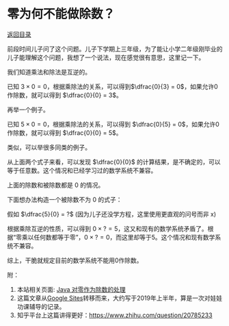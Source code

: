 # 零为何不能做除数？

[返回目录](index.md)

前段时间儿子问了这个问题。儿子下学期上三年级，为了能让小学二年级刚毕业的儿子能理解这个问题，我想了一个说法，现在感觉很有意思，这里记一下。

我们知道乘法和除法是互逆的。

已知 $3 \times 0 = 0$，根据乘除法的关系，可以得到$\dfrac{0}{3} = 0$，如果允许0作除数，就可以得到 $\dfrac{0}{0} = 3$。

再举一个例子。

已知 $5 \times 0 = 0$，根据乘除法的关系，可以得到 $\dfrac{0}{5} = 0$，如果允许0作除数，就可以得到 $\dfrac{0}{0} = 5$。

类似，可以举很多同类的例子。

从上面两个式子来看，可以发现 $\dfrac{0}{0}$ 的计算结果，是不确定的，可以等于任意数。这个情况和已经学习过的数学系统不兼容。

上面的除数和被除数都是 0 的情况。

下面想办法构造一个被除数不为 0 的式子：

假如 $\dfrac{5}{0} = ?$ (因为儿子还没学方程，这里使用更直观的问号而非 x)

根据乘除互逆的性质，可以得到 $0 \times ? = 5$，这又和现有的数学系统矛盾了。根据“零乘以任何数都等于零”，$0 \times ? = 0$，而这里却等于5。这个情况和现有数学系统不兼容。

综上，干脆就规定目前的数学系统不能用0作除数。

附：

1. 本站相关页面: [Java 对零作为除数的处理](../java/zero_devide.md)
2. 这篇文章从[Google Sites](https://sites.google.com/site/iridiumsite/Home/others/mathematics/algebra/why-not-zero)转移而来，大约写于2019年上半年，算是一次对娃娃功课辅导的记录。
3. 知乎平台上这篇讲得更好：<https://www.zhihu.com/question/20785233>

<script>
MathJax = {
  tex: {
    inlineMath: [['$', '$'], ['\\(', '\\)']]
  }
};
</script>
<script id="MathJax-script" async
  src="https://cdn.jsdelivr.net/npm/mathjax@3/es5/tex-chtml.js">
</script>